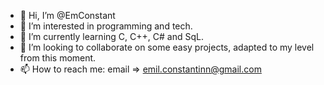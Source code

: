 - 👋 Hi, I’m @EmConstant
- 👀 I’m interested in programming and tech.
- 🌱 I’m currently learning C, C++, C# and SqL.
- 💞️ I’m looking to collaborate on some easy projects, adapted to my level from this moment.
- 📫 How to reach me: email => emil.constantinn@gmail.com 

<!---
EmConstant/EmConstant is a ✨ special ✨ repository because its `README.md` (this file) appears on your GitHub profile.
You can click the Preview link to take a look at your changes.
--->
